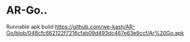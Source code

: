 # AR-Go..
Runnable apk build https://github.com/we-kash/AR-Go/blob/048cfc662122f7216cfab09d493dc467e63e9ccf/Ar%20Go.apk
